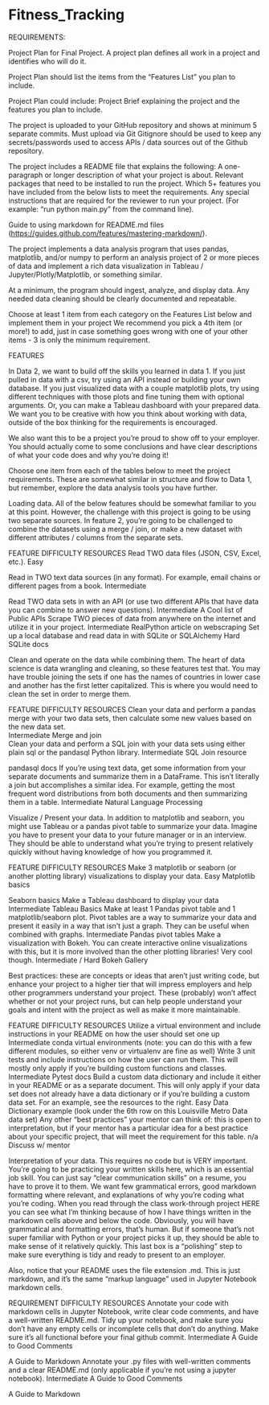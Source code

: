 # Fitness_Tracking

REQUIREMENTS:


Project Plan for Final Project. 
A project plan defines all work in a project and identifies who will do it.

Project Plan should list the items from the “Features List” you plan to include.

Project Plan could include: 
Project Brief explaining the project and the features you plan to include.

The project is uploaded to your GitHub repository and shows at minimum 5 separate commits.
Must upload via Git Gitignore should be used to keep any secrets/passwords used to access APIs / data sources out of the Github repository.

The project includes a README file that explains the following:
A one-paragraph or longer description of what your project is about.
Relevant packages that need to be installed to run the project.
Which 5+ features you have included from the below lists to meet the requirements.
Any special instructions that are required for the reviewer to run your project. (For example: “run python main.py” from the command line).

Guide to using markdown for README.md files (https://guides.github.com/features/mastering-markdown/).

The project implements a data analysis program that uses pandas, matplotlib, and/or numpy to perform an analysis project of 2 or more pieces of data and implement a rich data visualization in Tableau / Jupyter/Plotly/Matplotlib, or something similar. 

At a minimum, the program should ingest, analyze, and display data. Any needed data cleaning should be clearly documented and repeatable.

Choose at least 1 item from each category on the Features List below and implement them in your project
We recommend you pick a 4th item (or more!) to add, just in case something goes wrong with one of your other items - 3 is only the minimum requirement.


FEATURES

In Data 2, we want to build off the skills you learned in data 1. If you just pulled in data with a csv, try using an API instead or building your own database. If you just visualized data with a couple matplotlib plots, try using different techniques with those plots and fine tuning them with optional arguments. Or, you can make a Tableau dashboard with your prepared data. We want you to be creative with how you think about working with data, outside of the box thinking for the requirements is encouraged. 

We also want this to be a project you’re proud to show off to your employer. You should actually come to some conclusions and have clear descriptions of what your code does and why you’re doing it!

Choose one item from each of the tables below to meet the project requirements. These are somewhat similar in structure and flow to Data 1, but remember, explore the data analysis tools you have further.

Loading data. All of the below features should be somewhat familiar to you at this point. However, the challenge with this project is going to be using two separate sources. In feature 2, you’re going to be challenged to combine the datasets using a merge / join, or make a new dataset with different attributes / columns from the separate sets. 

FEATURE 
DIFFICULTY 
RESOURCES
Read TWO data files (JSON, CSV, Excel, etc.). 
Easy 

Read in TWO text data sources (in any format). For example, email chains or different pages from a book. 
Intermediate 

Read TWO data sets in with an API (or use two different APIs that have data you can combine to answer new questions). 
Intermediate 
A Cool list of Public APIs 
Scrape TWO pieces of data from anywhere on the internet and utilize it in your project. 
Intermediate 
RealPython article on webscraping 
Set up a local database and read data in with SQLite or SQLAlchemy
Hard 
SQLite docs 


Clean and operate on the data while combining them. The heart of data science is data wrangling and cleaning, so these features test that. You may have trouble joining the sets if one has the names of countries in lower case and another has the first letter capitalized. This is where you would need to clean the set in order to merge them. 

FEATURE 
DIFFICULTY
RESOURCES 
Clean your data and perform a pandas merge with your two data sets, then calculate some new values based on the new data set.  
Intermediate 
Merge and join  
Clean your data and perform a SQL join with your data sets using either plain sql or the pandasql Python library.
Intermediate 
SQL Join resource 

pandasql docs 
If you’re using text data, get some information from your separate documents and summarize them in a DataFrame. This isn’t literally a join but accomplishes a similar idea. For example, getting the most frequent word distributions from both documents and then summarizing them in a table. 
Intermediate 
Natural Language Processing 



Visualize / Present your data. In addition to matplotlib and seaborn, you might use Tableau or a pandas pivot table to summarize your data. Imagine you have to present your data to your future manager or in an interview. They should be able to understand what you’re trying to present relatively quickly without having knowledge of  how you programmed it. 


FEATURE 
DIFFICULTY
RESOURCES 
Make 3 matplotlib or seaborn (or another plotting library) visualizations to display your data.
Easy 
Matplotlib basics 

Seaborn basics 
Make a Tableau dashboard to display your data
Intermediate 
Tableau Basics 
Make at least 1 Pandas pivot table and 1 matplotlib/seaborn plot. Pivot tables are a way to summarize your data and present it easily in a way that isn’t just a graph. They can be useful when combined with graphs.
Intermediate 
Pandas pivot tables 
Make a visualization with Bokeh. You can create interactive online visualizations with this, but it is more involved than the other plotting libraries! Very cool though. 
Intermediate / Hard 
Bokeh Gallery 



Best practices: these are concepts or ideas that aren’t just writing code, but enhance your project to a higher tier that will impress employers and help other programmers understand your project. These (probably) won’t affect whether or not your project runs, but can help people understand your goals and intent with the project as well as make it more maintainable. 

FEATURE 
DIFFICULTY
RESOURCES 
Utilize a virtual environment and include instructions in your README on how the user should set one up
Intermediate 
conda virtual environments (note: you can do this with a few different modules, so either venv or virtualenv are fine as well) 
Write 3 unit tests and include instructions on how the user can run them. This will mostly only apply if you’re building custom functions and classes.
Intermediate 
 Pytest docs 
Build a custom data dictionary and include it either in your README or as a separate document. This will only apply if your data set does not already have a data dictionary or if you’re building a custom data set. For an example, see the resources to the right.
Easy 
Data Dictionary example (look under the 6th row on this Louisville Metro Data data set) 
Any other “best practices” your mentor can think of: this is open to interpretation, but if your mentor has a particular idea for a best practice about your specific project, that will meet the requirement for this table.
n/a
Discuss w/ mentor

Interpretation of your data. This requires no code but is VERY important. You’re going to be practicing your written skills here, which is an essential job skill. You can just say “clear communication skills” on a resume, you have to prove it to them. We want few grammatical errors, good markdown formatting where relevant, and explanations of why you’re coding what you’re coding. When you read through the class work-through project HERE you can see what I’m thinking because of how I have things written in the markdown cells above and below the code. Obviously, you will have grammatical and formatting errors, that’s human. But if someone that’s not super familiar with Python or your project picks it up, they should be able to make sense of it relatively quickly. This last box is a “polishing” step to make sure everything is tidy and ready to present to an employer. 

Also, notice that your README uses the file extension .md. This is just markdown, and it’s the same “markup language” used in Jupyter Notebook markdown cells.

REQUIREMENT
DIFFICULTY
RESOURCES
Annotate your code with markdown cells in Jupyter Notebook, write clear code comments, and have a well-written README.md. Tidy up your notebook, and make sure you don’t have any empty cells or incomplete cells that don’t do anything. Make sure it’s all functional before your final github commit.
Intermediate 
A Guide to Good Comments 

A Guide to Markdown 
Annotate your .py files with well-written comments and a clear README.md (only applicable if you’re not using a jupyter notebook).
Intermediate 
A Guide to Good Comments 

A Guide to Markdown